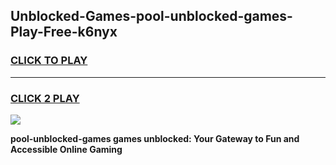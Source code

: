
## Unblocked-Games-pool-unblocked-games-Play-Free-k6nyx
<h3>
<a href="https://premium76.site?title=pool-unblocked-games&ref=20A">CLICK TO PLAY</a></h3>
<hr>

<h3>
<a href="https://premium76.site?title=pool-unblocked-games&ref=20A">CLICK 2 PLAY</a>
  
</h3>

<a href="https://premium76.site?title=pool-unblocked-games&ref=20A"><img src="https://clearcache.store/games.png"></a>


**pool-unblocked-games games unblocked: Your Gateway to Fun and Accessible Online Gaming**
